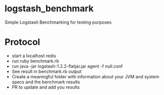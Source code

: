 logstash_benchmark
==================

Simple Logstash Benchmarking for testing purposes


Protocol
========

- start a localhost redis
- run ruby benchmark.rb
- run java -jar logstash-1.2.2-flatjar.jar agent -f null.conf
- See result in benchmark.rb output
- Create a meaningful folder with information about your JVM and system specs and the benchmark results
- PR to update and add you results
